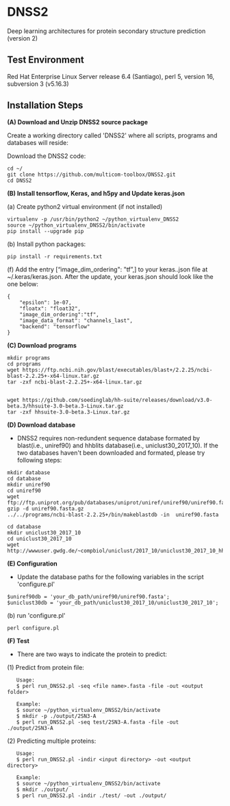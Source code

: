 # DNSS2
Deep learning architectures for protein secondary structure prediction (version 2)

Test Environment
--------------------------------------------------------------------------------------
Red Hat Enterprise Linux Server release 6.4 (Santiago), perl 5, version 16, subversion 3 (v5.16.3)

Installation Steps
--------------------------------------------------------------------------------------

**(A) Download and Unzip DNSS2 source package**  

Create a working directory called 'DNSS2' where all scripts, programs and databases will reside:

Download the DNSS2 code:
```
cd ~/
git clone https://github.com/multicom-toolbox/DNSS2.git
cd DNSS2
```

**(B) Install tensorflow, Keras, and h5py and Update keras.json**  

(a) Create python2 virtual environment (if not installed)
```
virtualenv -p /usr/bin/python2 ~/python_virtualenv_DNSS2
source ~/python_virtualenv_DNSS2/bin/activate
pip install --upgrade pip
```

(b) Install python packages:
```
pip install -r requirements.txt
```


(f) Add the entry [“image_dim_ordering": "tf”,] to your keras..json file at ~/.keras/keras.json. After the update, your keras.json should look like the one below:  
```
{
    "epsilon": 1e-07,
    "floatx": "float32",
    "image_dim_ordering":"tf",
    "image_data_format": "channels_last",
    "backend": "tensorflow"
}
```
**(C) Download programs**
```
mkdir programs
cd programs
wget https://ftp.ncbi.nih.gov/blast/executables/blast+/2.2.25/ncbi-blast-2.2.25+-x64-linux.tar.gz
tar -zxf ncbi-blast-2.2.25+-x64-linux.tar.gz


wget https://github.com/soedinglab/hh-suite/releases/download/v3.0-beta.3/hhsuite-3.0-beta.3-Linux.tar.gz
tar -zxf hhsuite-3.0-beta.3-Linux.tar.gz

```

**(D) Download database**

* DNSS2 requires non-redundent sequence database formated by blast(i.e., uniref90) and hhblits database(i.e., uniclust30_2017_10). If the two databases haven't been downloaded and formated, please try following steps:

```
mkdir database
cd database
mkdir uniref90
cd uniref90
wget ftp://ftp.uniprot.org/pub/databases/uniprot/uniref/uniref90/uniref90.fasta.gz
gzip -d uniref90.fasta.gz
../../programs/ncbi-blast-2.2.25+/bin/makeblastdb -in  uniref90.fasta

cd database
mkdir uniclust30_2017_10
cd uniclust30_2017_10
wget http://wwwuser.gwdg.de/~compbiol/uniclust/2017_10/uniclust30_2017_10_hhsuite.tar.gz

```


**(E) Configuration**

* Update the database paths for the following variables in the script 'configure.pl'
```
$uniref90db = 'your_db_path/uniref90/uniref90.fasta';
$uniclust30db = 'your_db_path/uniclust30_2017_10/uniclust30_2017_10';
```

(b) run 'configure.pl'
```
perl configure.pl
```


**(F) Test**
* There are two ways to indicate the protein to predict:

(1) Predict from protein file:
```
   Usage:
   $ perl run_DNSS2.pl -seq <file name>.fasta -file -out <output folder>

   Example:
   $ source ~/python_virtualenv_DNSS2/bin/activate
   $ mkdir -p ./output/2SN3-A
   $ perl run_DNSS2.pl -seq test/2SN3-A.fasta -file -out ./output/2SN3-A
```

(2) Predicting multiple proteins:

```
   Usage:
   $ perl run_DNSS2.pl -indir <input directory> -out <output directory>

   Example:
   $ source ~/python_virtualenv_DNSS2/bin/activate
   $ mkdir ./output/
   $ perl run_DNSS2.pl -indir ./test/ -out ./output/
```



